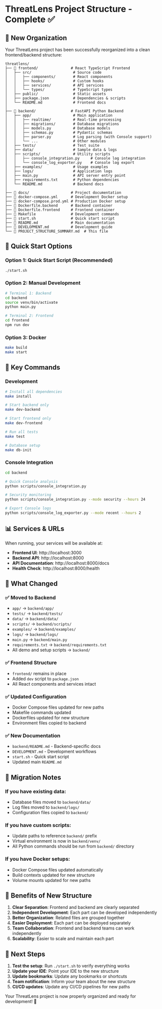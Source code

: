 # ThreatLens Project Structure - Complete ✅

## 🎯 New Organization

Your ThreatLens project has been successfully reorganized into a clean frontend/backend structure:

```
threatlens/
├── 📁 frontend/               # React TypeScript Frontend
│   ├── src/                   # Source code
│   │   ├── components/        # React components
│   │   ├── hooks/             # Custom hooks
│   │   ├── services/          # API services
│   │   └── types/             # TypeScript types
│   ├── public/                # Static assets
│   ├── package.json           # Dependencies & scripts
│   └── README.md              # Frontend docs
│
├── 📁 backend/                # FastAPI Python Backend
│   ├── app/                   # Main application
│   │   ├── realtime/          # Real-time processing
│   │   ├── migrations/        # Database migrations
│   │   ├── models.py          # Database models
│   │   ├── schemas.py         # Pydantic schemas
│   │   ├── parser.py          # Log parsing (with Console support)
│   │   └── ...                # Other modules
│   ├── tests/                 # Test suite
│   ├── data/                  # Sample data & logs
│   ├── scripts/               # Utility scripts
│   │   ├── console_integration.py     # Console log integration
│   │   └── console_log_exporter.py    # Console log export
│   ├── examples/              # Usage examples
│   ├── logs/                  # Application logs
│   ├── main.py                # API server entry point
│   ├── requirements.txt       # Python dependencies
│   └── README.md              # Backend docs
│
├── 📁 docs/                   # Project documentation
├── 🐳 docker-compose.yml      # Development Docker setup
├── 🐳 docker-compose.prod.yml # Production Docker setup
├── 🐳 Dockerfile.backend      # Backend container
├── 🐳 Dockerfile.frontend     # Frontend container
├── 🔧 Makefile                # Development commands
├── 🚀 start.sh                # Quick start script
├── 📖 README.md               # Main documentation
├── 📖 DEVELOPMENT.md          # Development guide
└── 📖 PROJECT_STRUCTURE_SUMMARY.md  # This file
```

## 🚀 Quick Start Options

### Option 1: Quick Start Script (Recommended)
```bash
./start.sh
```

### Option 2: Manual Development
```bash
# Terminal 1: Backend
cd backend
source venv/bin/activate
python main.py

# Terminal 2: Frontend  
cd frontend
npm run dev
```

### Option 3: Docker
```bash
make build
make start
```

## 🔧 Key Commands

### Development
```bash
# Install all dependencies
make install

# Start backend only
make dev-backend

# Start frontend only
make dev-frontend

# Run all tests
make test

# Database setup
make db-init
```

### Console Integration
```bash
cd backend

# Quick Console analysis
python scripts/console_integration.py

# Security monitoring
python scripts/console_integration.py --mode security --hours 24

# Export Console logs
python scripts/console_log_exporter.py --mode recent --hours 2
```

## 📊 Services & URLs

When running, your services will be available at:

- **Frontend UI**: http://localhost:3000
- **Backend API**: http://localhost:8000
- **API Documentation**: http://localhost:8000/docs
- **Health Check**: http://localhost:8000/health

## 🎯 What Changed

### ✅ Moved to Backend
- `app/` → `backend/app/`
- `tests/` → `backend/tests/`
- `data/` → `backend/data/`
- `scripts/` → `backend/scripts/`
- `examples/` → `backend/examples/`
- `logs/` → `backend/logs/`
- `main.py` → `backend/main.py`
- `requirements.txt` → `backend/requirements.txt`
- All demo and setup scripts → `backend/`

### ✅ Frontend Structure
- `frontend/` remains in place
- Added `dev` script to `package.json`
- All React components and services intact

### ✅ Updated Configuration
- Docker Compose files updated for new paths
- Makefile commands updated
- Dockerfiles updated for new structure
- Environment files copied to backend

### ✅ New Documentation
- `backend/README.md` - Backend-specific docs
- `DEVELOPMENT.md` - Development workflows
- `start.sh` - Quick start script
- Updated main `README.md`

## 🔄 Migration Notes

### If you have existing data:
- Database files moved to `backend/data/`
- Log files moved to `backend/logs/`
- Configuration files copied to `backend/`

### If you have custom scripts:
- Update paths to reference `backend/` prefix
- Virtual environment is now in `backend/venv/`
- All Python commands should be run from `backend/` directory

### If you have Docker setups:
- Docker Compose files updated automatically
- Build contexts updated for new structure
- Volume mounts updated for new paths

## 🎉 Benefits of New Structure

1. **Clear Separation**: Frontend and backend are clearly separated
2. **Independent Development**: Each part can be developed independently
3. **Better Organization**: Related files are grouped together
4. **Easier Deployment**: Each part can be deployed separately
5. **Team Collaboration**: Frontend and backend teams can work independently
6. **Scalability**: Easier to scale and maintain each part

## 🚀 Next Steps

1. **Test the setup**: Run `./start.sh` to verify everything works
2. **Update your IDE**: Point your IDE to the new structure
3. **Update bookmarks**: Update any bookmarks or shortcuts
4. **Team notification**: Inform your team about the new structure
5. **CI/CD updates**: Update any CI/CD pipelines for new paths

Your ThreatLens project is now properly organized and ready for development! 🎯